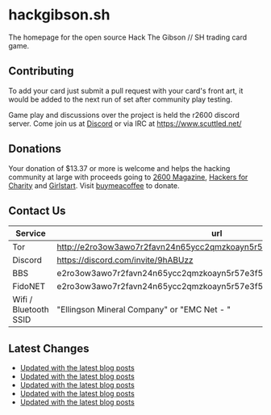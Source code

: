 # hackgibson.sh
The homepage for the open source Hack The Gibson // SH trading card game.


## Contributing

To add your card just submit a pull request with your card's front art, it would be added to the next run of set after community play testing.

Game play and discussions over the project is held the r2600 discord server. Come join us at [Discord](https://discord.com/invite/9hABUzz) or via IRC at https://www.scuttled.net/


## Donations

Your donation of $13.37 or more is welcome and helps the hacking community at large with proceeds going to [2600 Magazine](https://2600.com/), [Hackers for Charity](https://hackersforcharity.org) and [Girlstart](https://girlstart.org).  Visit [buymeacoffee](https://www.buymeacoffee.com/hackgibson.sh) to donate.


## Contact Us

Service | url
-|-
Tor | http://e2ro3ow3awo7r2favn24n65ycc2qmzkoayn5r57e3f56nvjwdcgg32ad.onion
Discord | https://discord.com/invite/9hABUzz
BBS | e2ro3ow3awo7r2favn24n65ycc2qmzkoayn5r57e3f56nvjwdcgg32ad.onion:23
FidoNET | e2ro3ow3awo7r2favn24n65ycc2qmzkoayn5r57e3f56nvjwdcgg32ad.onion:24554
Wifi / Bluetooth SSID | "Ellingson Mineral Company" or "EMC Net - <fidonet address>"

## Latest Changes
<!-- BLOG-POST-LIST:START -->
- [Updated with the latest blog posts](https://github.com/DFW2600/hackgibson.sh/commit/6edf58b8b53c120e03948d59938bdac968a1f259)
- [Updated with the latest blog posts](https://github.com/DFW2600/hackgibson.sh/commit/6b3f135332dc65c0d4460beabdb0479d62c9fe26)
- [Updated with the latest blog posts](https://github.com/DFW2600/hackgibson.sh/commit/3fc2b737dc9a98bd1d7ffc898866b186321df1e3)
- [Updated with the latest blog posts](https://github.com/DFW2600/hackgibson.sh/commit/890e2e7a80bf1b7d9972640bbf324fa8465bed1c)
- [Updated with the latest blog posts](https://github.com/DFW2600/hackgibson.sh/commit/b0f6f43b9fe5c124da4a8525a81d45793a046f00)
<!-- BLOG-POST-LIST:END -->
